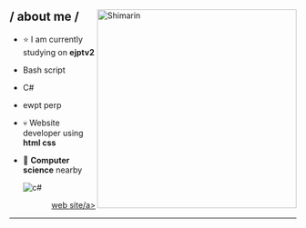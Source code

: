 
<div>

<img align="right" width="350" alt="Shimarin" src="https://news.vidyaacademy.ac.in/wp-content/uploads/2020/02/parrot.png](https://static.wikia.nocookie.net/villainouscn/images/d/d3/BlackHatTransparentNew.png/revision/latest?cb=20180830074318"/>

<h2> / about me /</h2>
  
- ⭐ I am currently studying on **ejptv2**
- Bash script
- C#
- ewpt perp
- 💀 Website developer using **html css**
- 👾 **Computer science** nearby
  
    <img src = "https://img.shields.io/badge/c%23-%23239120.svg?style=for-the-badge&logo=c-sharp&logoColor=white" alt = "c#" />
    
  
<div align="right">
<a href="blackhat2024.com">web site/a>
  </div>
  </div>

------



